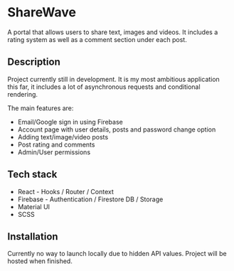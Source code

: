# ShareWave

A portal that allows users to share text, images and videos. It includes a rating system as well as a comment section under each post.

## Description

Project currently still in development. It is my most ambitious application this far, it includes a lot of asynchronous requests and conditional rendering.

The main features are:

- Email/Google sign in using Firebase
- Account page with user details, posts and password change option
- Adding text/image/video posts
- Post rating and comments
- Admin/User permissions

## Tech stack

- React - Hooks / Router / Context
- Firebase - Authentication / Firestore DB / Storage
- Material UI
- SCSS

## Installation

Currently no way to launch locally due to hidden API values. Project will be hosted when finished.
